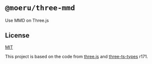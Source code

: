 # `@moeru/three-mmd`

Use MMD on Three.js

## License

[MIT](LICENSE.md)

This project is based on the code from [three.js](https://github.com/mrdoob/three.js/tree/r171) and [three-ts-types](https://github.com/three-types/three-ts-types/tree/r171) r171.
